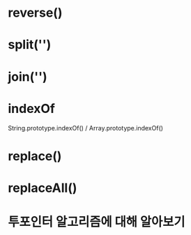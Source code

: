 # reverse()

# split('')

# join('')

# indexOf
String.prototype.indexOf() / Array.prototype.indexOf()

# replace()

# replaceAll()

# 투포인터 알고리즘에 대해 알아보기